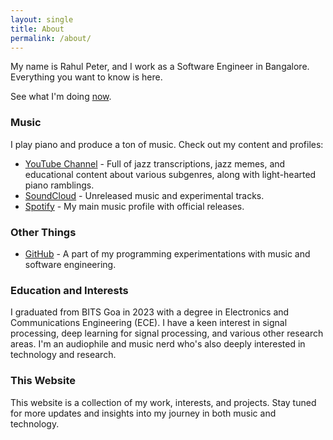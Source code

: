 ```yaml
---
layout: single
title: About
permalink: /about/
---
```

My name is Rahul Peter, and I work as a Software Engineer in Bangalore. Everything you want to know is here.

See what I'm doing [now](/now).

### Music

I play piano and produce a ton of music. Check out my content and profiles:
- [YouTube Channel](https://www.youtube.com/@bleuorb) - Full of jazz transcriptions, jazz memes, and educational content about various subgenres, along with light-hearted piano ramblings.
- [SoundCloud](https://soundcloud.com/gr8beatz-320169455) - Unreleased music and experimental tracks.
- [Spotify](https://open.spotify.com/artist/3gig754purvj3njLtEW8JH?si=oFbczxjVQSKth3UiA_g55A) - My main music profile with official releases.

### Other Things

- [GitHub](https://github.com/RP335) - A part of my programming experimentations with music and software engineering.

### Education and Interests

I graduated from BITS Goa in 2023 with a degree in Electronics and Communications Engineering (ECE). I have a keen interest in signal processing, deep learning for signal processing, and various other research areas. I'm an audiophile and music nerd who's also deeply interested in technology and research.

### This Website

This website is a collection of my work, interests, and projects. Stay tuned for more updates and insights into my journey in both music and technology.
